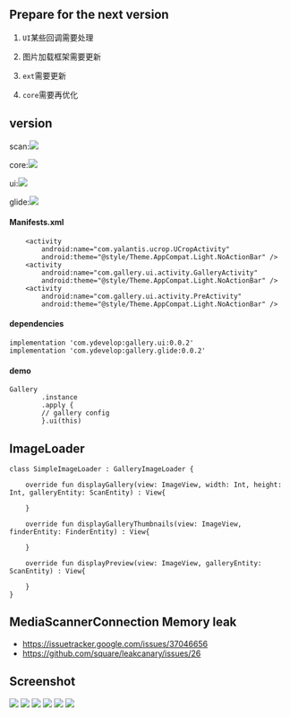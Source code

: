 
## Prepare for the next version

1. `UI`某些回调需要处理

2. 图片加载框架需要更新

3. `ext`需要更新

4.  `core`需要再优化

## version

scan:![](https://api.bintray.com/packages/ydevelop/maven/gallery.scan/images/download.svg)

core:![](https://api.bintray.com/packages/ydevelop/maven/gallery.core/images/download.svg)

ui:![](https://api.bintray.com/packages/ydevelop/maven/gallery.ui/images/download.svg)

glide:![](https://api.bintray.com/packages/ydevelop/maven/gallery.glide/images/download.svg)

#### Manifests.xml

        <activity
            android:name="com.yalantis.ucrop.UCropActivity"
            android:theme="@style/Theme.AppCompat.Light.NoActionBar" />
        <activity
            android:name="com.gallery.ui.activity.GalleryActivity"
            android:theme="@style/Theme.AppCompat.Light.NoActionBar" />
        <activity
            android:name="com.gallery.ui.activity.PreActivity"
            android:theme="@style/Theme.AppCompat.Light.NoActionBar" />
            
#### dependencies

    implementation 'com.ydevelop:gallery.ui:0.0.2'
    implementation 'com.ydevelop:gallery.glide:0.0.2'
  
#### demo

    Gallery
            .instance
            .apply {
            // gallery config
            }.ui(this)
            
## ImageLoader

    class SimpleImageLoader : GalleryImageLoader {
    
        override fun displayGallery(view: ImageView, width: Int, height: Int, galleryEntity: ScanEntity) : View{
    
        }
    
        override fun displayGalleryThumbnails(view: ImageView, finderEntity: FinderEntity) : View{
    
        }
    
        override fun displayPreview(view: ImageView, galleryEntity: ScanEntity) : View{
    
        }
    }

## MediaScannerConnection Memory leak

 * https://issuetracker.google.com/issues/37046656
 * https://github.com/square/leakcanary/issues/26

## Screenshot

![](https://github.com/7449/Album/blob/master/screenshot/gallery_multiple.png)
![](https://github.com/7449/Album/blob/master/screenshot/gallery_radio.png)
![](https://github.com/7449/Album/blob/master/screenshot/gallery_preview.png)
![](https://github.com/7449/Album/blob/master/screenshot/gallery_crop.png)
![](https://github.com/7449/Album/blob/master/screenshot/gallery_sample_ui.png)
![](https://github.com/7449/Album/blob/master/screenshot/gallery_customize_camera.png)